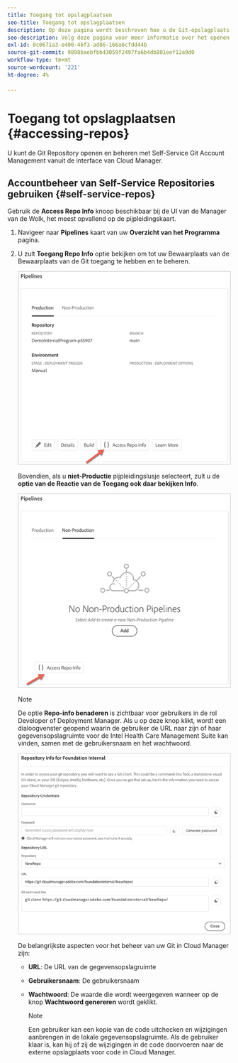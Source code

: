 ```yaml
---
title: Toegang tot opslagplaatsen
seo-title: Toegang tot opslagplaatsen
description: Op deze pagina wordt beschreven hoe u de Git-opslagplaats kunt openen en beheren.
seo-description: Volg deze pagina voor meer informatie over het openen en beheren van uw Git-opslagplaats.
exl-id: 0c0671a3-e400-46f3-ad86-166a6cfdd44b
source-git-commit: 9898baebfbb43059f2497fa6b4db801eef12a9d0
workflow-type: tm+mt
source-wordcount: '221'
ht-degree: 4%

---
```


# Toegang tot opslagplaatsen {#accessing-repos}

U kunt de Git Repository openen en beheren met Self-Service Git Account Management vanuit de interface van Cloud Manager.

## Accountbeheer van Self-Service Repositories gebruiken {#self-service-repos}

Gebruik de **Access Repo Info** knoop beschikbaar bij de UI van de Manager van de Wolk, het meest opvallend op de pijpleidingskaart.

1. Navigeer naar **Pipelines** kaart van uw **Overzicht van het Programma** pagina.

1. U zult **Toegang Repo Info** optie bekijken om tot uw Bewaarplaats van de Bewaarplaats van de Git toegang te hebben en te beheren.

   ![](assets/repos/access-repo1.png)

   Bovendien, als u **niet-Productie** pijpleidingslusje selecteert, zult u de **optie van de Reactie van de Toegang ook daar bekijken Info**.

   ![](assets/repos/access-repo-nonprod.png)

   >[!NOTE]
   >De optie **Repo-info benaderen** is zichtbaar voor gebruikers in de rol Developer of Deployment Manager. Als u op deze knop klikt, wordt een dialoogvenster geopend waarin de gebruiker de URL naar zijn of haar gegevensopslagruimte voor de Intel Health Care Management Suite kan vinden, samen met de gebruikersnaam en het wachtwoord.

   ![](assets/repos/access-repo-create.png)

   De belangrijkste aspecten voor het beheer van uw Git in Cloud Manager zijn:

   * **URL**: De URL van de gegevensopslagruimte
   * **Gebruikersnaam**: De gebruikersnaam
   * **Wachtwoord**: De waarde die wordt weergegeven wanneer op de knop **Wachtwoord genereren** wordt geklikt.


      >[!NOTE]
      >Een gebruiker kan een kopie van de code uitchecken en wijzigingen aanbrengen in de lokale gegevensopslagruimte. Als de gebruiker klaar is, kan hij of zij de wijzigingen in de code doorvoeren naar de externe opslagplaats voor code in Cloud Manager.

